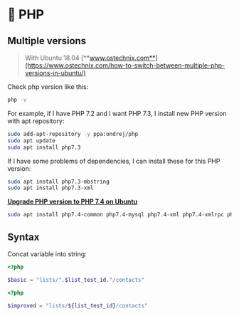 # 🐘 PHP

## Multiple versions

> With Ubuntu 18.04
> [**www.ostechnix.com**](https://www.ostechnix.com/how-to-switch-between-multiple-php-versions-in-ubuntu/)

Check php version like this:

```bash
php -v
```

For example, if I have PHP 7.2 and I want PHP 7.3, I install new PHP version with apt repository:

```bash
sudo add-apt-repository -y ppa:ondrej/php
sudo apt update
sudo apt install php7.3
```

If I have some problems of dependencies, I can install these for this PHP version:

```bash
sudo apt install php7.3-mbstring
sudo apt install php7.3-xml
```

[**Upgrade PHP version to PHP 7.4 on Ubuntu**](https://www.cloudbooklet.com/upgrade-php-version-to-php-7-4-on-ubuntu/)

```bash
sudo apt install php7.4-common php7.4-mysql php7.4-xml php7.4-xmlrpc php7.4-curl php7.4-gd php7.4-imagick php7.4-cli php7.4-dev php7.4-imap php7.4-mbstring php7.4-opcache php7.4-soap php7.4-zip php7.4-intl -y
```

## Syntax

Concat variable into string:

```php
<?php

$basic = "lists/".$list_test_id."/contacts"
```

```php
<?php

$improved = "lists/${list_test_id}/contacts"
```

